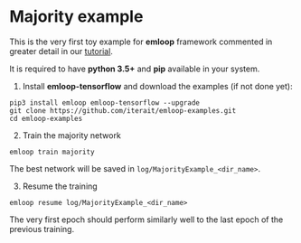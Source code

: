 # Majority example
This is the very first toy example for **emloop** framework commented in greater detail in our [tutorial](https://emloop.org/tutorial.html).

It is required to have **python 3.5+** and **pip** available in your system.

1. Install **emloop-tensorflow** and download the examples (if not done yet):
```
pip3 install emloop emloop-tensorflow --upgrade
git clone https://github.com/iterait/emloop-examples.git
cd emloop-examples
```

2. Train the majority network
```
emloop train majority
```

The best network will be saved in `log/MajorityExample_<dir_name>`.

3. Resume the training
```
emloop resume log/MajorityExample_<dir_name>
```

The very first epoch should perform similarly well to the last epoch of the previous training.
